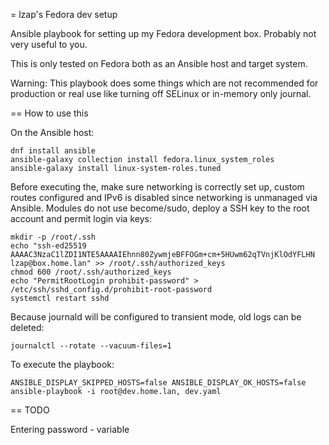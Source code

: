= lzap's Fedora dev setup

Ansible playbook for setting up my Fedora development box. Probably not very
useful to you.

This is only tested on Fedora both as an Ansible host and target system.

Warning: This playbook does some things which are not recommended for
production or real use like turning off SELinux or in-memory only journal.

== How to use this

On the Ansible host:

    dnf install ansible
    ansible-galaxy collection install fedora.linux_system_roles
    ansible-galaxy install linux-system-roles.tuned

Before executing the, make sure networking is correctly set up, custom routes
configured and IPv6 is disabled since networking is unmanaged via Ansible.
Modules do not use become/sudo, deploy a SSH key to the root account and permit
login via keys:

    mkdir -p /root/.ssh
    echo "ssh-ed25519 AAAAC3NzaC1lZDI1NTE5AAAAIEhnn80ZywmjeBFFOGm+cm+5HUwm62qTVnjKlOdYFLHN lzap@box.home.lan" >> /root/.ssh/authorized_keys
    chmod 600 /root/.ssh/authorized_keys
    echo "PermitRootLogin prohibit-password" > /etc/ssh/sshd_config.d/prohibit-root-password
    systemctl restart sshd

Because journald will be configured to transient mode, old logs can be deleted:

    journalctl --rotate --vacuum-files=1

To execute the playbook:

    ANSIBLE_DISPLAY_SKIPPED_HOSTS=false ANSIBLE_DISPLAY_OK_HOSTS=false ansible-playbook -i root@dev.home.lan, dev.yaml

== TODO

Entering password - variable
